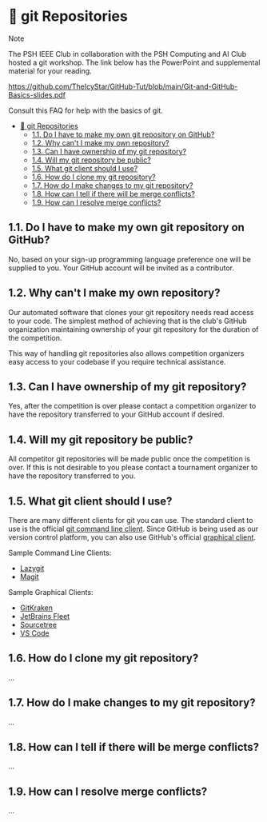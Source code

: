 # :seedling: git Repositories

> [!NOTE]
>
> The PSH IEEE Club in collaboration with the PSH Computing and AI Club hosted a git workshop. The link below has the PowerPoint and supplemental material for your reading.
>
> https://github.com/TheIcyStar/GitHub-Tut/blob/main/Git-and-GitHub-Basics-slides.pdf

Consult this FAQ for help with the basics of git.

- [:seedling: git Repositories](#seedling-git-repositories)
  - [1.1. Do I have to make my own git repository on GitHub?](#11-do-i-have-to-make-my-own-git-repository-on-github)
  - [1.2. Why can't I make my own repository?](#12-why-cant-i-make-my-own-repository)
  - [1.3. Can I have ownership of my git repository?](#13-can-i-have-ownership-of-my-git-repository)
  - [1.4. Will my git repository be public?](#14-will-my-git-repository-be-public)
  - [1.5. What git client should I use?](#15-what-git-client-should-i-use)
  - [1.6. How do I clone my git repository?](#16-how-do-i-clone-my-git-repository)
  - [1.7. How do I make changes to my git repository?](#17-how-do-i-make-changes-to-my-git-repository)
  - [1.8. How can I tell if there will be merge conflicts?](#18-how-can-i-tell-if-there-will-be-merge-conflicts)
  - [1.9. How can I resolve merge conflicts?](#19-how-can-i-resolve-merge-conflicts)

## 1.1. Do I have to make my own git repository on GitHub?

No, based on your sign-up programming language preference one will be supplied to you. Your GitHub account will be invited as a contributor.

## 1.2. Why can't I make my own repository?

Our automated software that clones your git repository needs read access to your code. The simplest method of achieving that is the club's GitHub organization maintaining ownership of your git repository for the duration of the competition.

This way of handling git repositories also allows competition organizers easy access to your codebase if you require technical assistance.

## 1.3. Can I have ownership of my git repository?

Yes, after the competition is over please contact a competition organizer to have the repository transferred to your GitHub account if desired.

## 1.4. Will my git repository be public?

All competitor git repositories will be made public once the competition is over. If this is not desirable to you please contact a tournament organizer to have the repository transferred to you.

## 1.5. What git client should I use?

There are many different clients for git you can use. The standard client to use is the official [git command line client](https://git-scm.com). Since GitHub is being used as our version control platform, you can also use GitHub's official [graphical client](https://github.com/apps/desktop).

Sample Command Line Clients:

- [Lazygit](https://github.com/jesseduffield/lazygit)
- [Magit](https://magit.vc)

Sample Graphical Clients:

- [GitKraken](https://www.gitkraken.com/git-client)
- [JetBrains Fleet](https://www.jetbrains.com/help/fleet/git-tools-overview.html)
- [Sourcetree](https://www.sourcetreeapp.com)
- [VS Code](https://code.visualstudio.com/docs/sourcecontrol/overview)

## 1.6. How do I clone my git repository?

...

## 1.7. How do I make changes to my git repository?

...

## 1.8. How can I tell if there will be merge conflicts?

...

## 1.9. How can I resolve merge conflicts?

...
